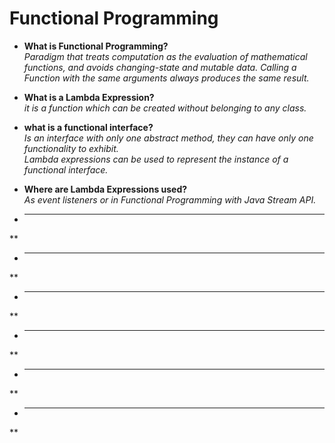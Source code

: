 # Functional Programming

* __What is Functional Programming?__  
*Paradigm that treats computation as the evaluation of mathematical functions,
and avoids changing-state and mutable data.
Calling a Function with the same arguments always produces the same result.*

* __What is a Lambda Expression?__  
*it is a function which can be created without belonging to any class.*

* __what is a functional interface?__  
*Is an interface with only one abstract method, they can have only one functionality
to exhibit.  
Lambda expressions can be used to represent the instance of a functional interface.*

* __Where are Lambda Expressions used?__  
*As event listeners or in Functional Programming with Java Stream API.*

* ____  
**

* ____  
**

* ____  
**

* ____  
**

* ____  
**

* ____  
**

